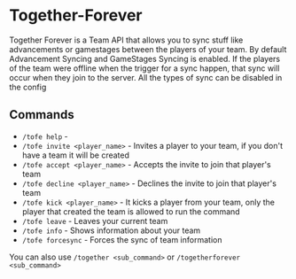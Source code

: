 # Together-Forever
Together Forever is a Team API that allows you to sync stuff like advancements or gamestages between the players of your team. By default Advancement Syncing and GameStages Syncing is enabled. If the players of the team were offline when the trigger for a sync happen, that sync will occur when they join to the server.
All the types of sync can be disabled in the config

## Commands
+ `/tofe help` - 
+ `/tofe invite <player_name>` - Invites a player to your team, if you don't have a team it will be created
+ `/tofe accept <player_name>` - Accepts the invite to join that player's team
+ `/tofe decline <player_name>` - Declines the invite to join that player's team
+ `/tofe kick <player_name>` - It kicks a player from your team, only the player that created the team is allowed to run the command
+ `/tofe leave` - Leaves your current team
+ `/tofe info` - Shows information about your team
+ `/tofe forcesync` - Forces the sync of team information

You can also use `/together <sub_command>` or `/togetherforever <sub_command>`